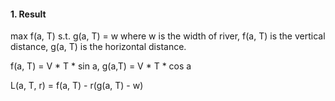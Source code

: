#### 1. Result

max f(a, T) s.t. g(a, T) = w
where w is the width of river, f(a, T) is the vertical distance, g(a, T) is the horizontal distance.

f(a, T) = V * T * sin a, g(a,T) = V * T * cos a

L(a, T, r) = f(a, T) - r(g(a, T) - w)
